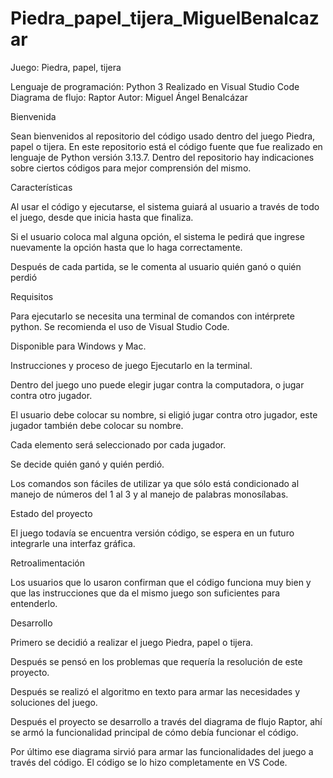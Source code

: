 ﻿# Piedra_papel_tijera_MiguelBenalcazar

Juego: Piedra, papel, tijera

Lenguaje de programación: Python 3
Realizado en Visual Studio Code
Diagrama de flujo: Raptor
Autor: Miguel Ángel Benalcázar


Bienvenida

Sean bienvenidos al repositorio del código usado dentro del juego Piedra, papel o tijera. En este repositorio está el código fuente que fue realizado en lenguaje de Python versión 3.13.7. Dentro del repositorio hay indicaciones sobre ciertos códigos para mejor comprensión del mismo.

Características

Al usar el código y ejecutarse, el sistema guiará al usuario a través de todo el juego, desde que inicia hasta que finaliza.

Si el usuario coloca mal alguna opción, el sistema le pedirá que ingrese nuevamente la opción hasta que lo haga correctamente.

Después de cada partida, se le comenta al usuario quién ganó o quién perdió

Requisitos

Para ejecutarlo se necesita una terminal de comandos con intérprete python. Se recomienda el uso de Visual Studio Code.

Disponible para Windows y Mac.

Instrucciones y proceso de juego
Ejecutarlo en la terminal.

Dentro del juego uno puede elegir jugar contra la computadora, o jugar contra otro jugador. 

El usuario debe colocar su nombre, si eligió jugar contra otro jugador, este jugador también debe colocar su nombre.

Cada elemento será seleccionado por cada jugador.

Se decide quién ganó y quién perdió.

Los comandos son fáciles de utilizar ya que sólo está condicionado al manejo de números del 1 al 3 y al manejo de palabras monosílabas.

Estado del proyecto

El juego todavía se encuentra versión código, se espera en un futuro integrarle una interfaz gráfica.

Retroalimentación

Los usuarios que lo usaron confirman que el código funciona muy bien y que las instrucciones que da el mismo juego son suficientes para entenderlo.

Desarrollo

Primero se decidió a realizar el juego Piedra, papel o tijera. 

Después se pensó en los problemas que requería la resolución de este proyecto.

Después se realizó el algoritmo en texto para armar las necesidades y soluciones del juego.

Después el proyecto se desarrollo a través del diagrama de flujo Raptor, ahí se armó la funcionalidad principal de cómo debía funcionar el código.

Por último ese diagrama sirvió para armar las funcionalidades del juego a través del código. El código se lo hizo completamente en VS Code.



